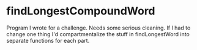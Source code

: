 findLongestCompoundWord
=======================
Program I wrote for a challenge. Needs some serious cleaning.
If I had to change one thing I'd compartmentalize the stuff in findLongestWord into separate functions for each part.
